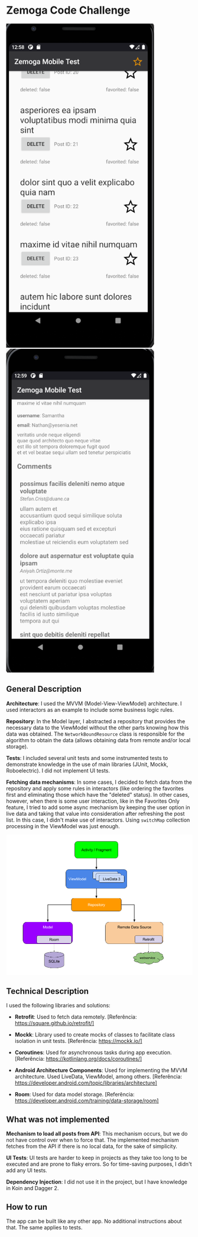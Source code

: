 # Zemoga Code Challenge
<div class="images-container">
  <img src="captures/Screenshot_1523145822.png" alt="listing screen" width="400"/>
  <img src="captures/Screenshot_1523145868.png" alt="details screen" width="400"/>
</div>

## General Description

**Architecture**: I used the MVVM (Model-View-ViewModel) architecture. I used interactors as an example to include some business logic rules.

**Repository**: In the Model layer, I abstracted a repository that provides the necessary data to the ViewModel without the other parts knowing how this data was obtained. The `NetworkBoundResource` class is responsible for the algorithm to obtain the data (allows obtaining data from remote and/or local storage).

**Tests**: I included several unit tests and some instrumented tests to demonstrate knowledge in the use of main libraries (JUnit, Mockk, Roboelectric). I did not implement UI tests.

**Fetching data mechanisms**: In some cases, I decided to fetch data from the repository and apply some rules in interactors (like ordering the favorites first and eliminating those which have the "deleted" status).
In other cases, however, when there is some user interaction,
like in the Favorites Only feature, I tried to add some async mechanism by keeping the user option in live data and taking that value into consideration after refreshing the post list. In this case, I didn't make use of interactors. Using `switchMap` collection processing in the ViewModel was just enough.

![Architecture Diagram](captures/android_arch.png)

## Technical Description

I used the following libraries and solutions:

- **Retrofit**: Used to fetch data remotely. [Referência: https://square.github.io/retrofit/]

- **Mockk**: Library used to create mocks of classes to facilitate class isolation in unit tests. [Referência: https://mockk.io/]

- **Coroutines**: Used for asynchronous tasks during app execution. [Referência: https://kotlinlang.org/docs/coroutines/]

- **Android Architecture Components**: Used for implementing the MVVM architecture. Used LiveData, ViewModel, among others. [Referência: https://developer.android.com/topic/libraries/architecture]

- **Room**: Used for data model storage. [Referência: https://developer.android.com/training/data-storage/room]

## What was not implemented

**Mechanism to load all posts from API**: This mechanism occurs, but we do not have control over when to force that. The implemented mechanism fetches from the API if there is no local data, for the sake of simplicity.

**UI Tests**: UI tests are harder to keep in projects as they take too long to be executed and are prone to flaky errors. So for time-saving purposes, I didn't add any UI tests.

**Dependency Injection**: I did not use it in the project, but I have knowledge in Koin and Dagger 2.

## How to run

The app can be built like any other app. No additional instructions about that.
The same applies to tests.
